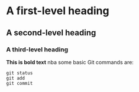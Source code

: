 # A first-level heading
## A second-level heading
### A third-level heading
**This is bold text**
nba
some basic Git commands are:
```
git status
git add
git commit
```
